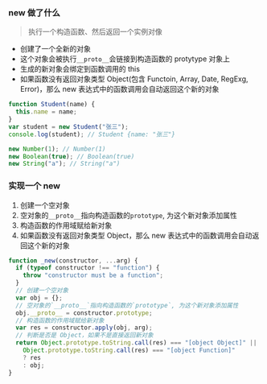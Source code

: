 ### new 做了什么

> 执行一个构造函数、然后返回一个实例对像

- 创建了一个全新的对象
- 这个对象会被执行`__proto__`会链接到构造函数的 protytype 对象上
- 生成的新对象会绑定到函数调用的 this
- 如果函数没有返回对象类型 Object(包含 Functoin, Array, Date, RegExg, Error)，那么 new 表达式中的函数调用会自动返回这个新的对象

```js
function Student(name) {
  this.name = name;
}
var student = new Student("张三");
console.log(student); // Student {name: "张三"}

new Number(1); // Number(1)
new Boolean(true); // Boolean(true)
new String("a"); // String("a")
```

### 实现一个 new

1. 创建一个空对象
2. 空对象的`__proto__`指向构造函数的`prototype`, 为这个新对象添加属性
3. 构造函数的作用域赋给新对象
4. 如果函数没有返回对象类型 Object，那么 new 表达式中的函数调用会自动返回这个新的对象

```js
function _new(constructor, ...arg) {
  if (typeof constructor !== "function") {
    throw "constructor must be a function";
  }
  // 创建一个空对象
  var obj = {};
  // 空对象的`__proto__`指向构造函数的`prototype`, 为这个新对象添加属性
  obj.__proto__ = constructor.prototype;
  // 构造函数的作用域赋给新对象
  var res = constructor.apply(obj, arg);
  // 判断是否是 Object，如果不是直接返回新对象
  return Object.prototype.toString.call(res) === "[object Object]" ||
    Object.prototype.toString.call(res) === "[object Function]"
    ? res
    : obj;
}
```
